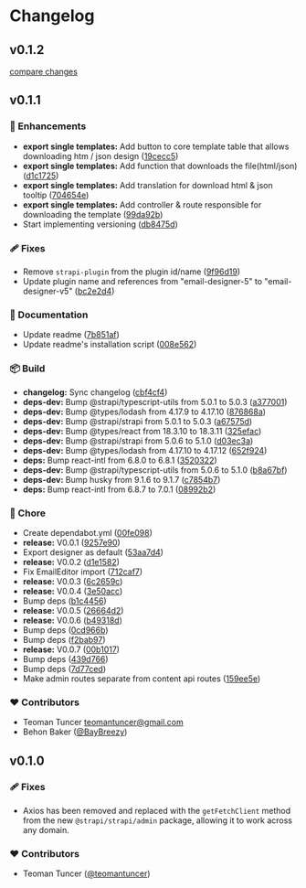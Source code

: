 # Changelog

## v0.1.2

[compare changes](https://github.com/teomantuncer/strapi-plugin-email-designer-v5/compare/v0.1.1...v0.1.2)

## v0.1.1

### 🚀 Enhancements

- **export single templates:** Add button to core template table that allows downloading htm / json design ([19cecc5](https://github.com/teomantuncer/strapi-plugin-email-designer-v5/commit/19cecc5))
- **export single templates:** Add function that downloads the file(html/json) ([d1c1725](https://github.com/teomantuncer/strapi-plugin-email-designer-v5/commit/d1c1725))
- **export single templates:** Add translation for download html & json tooltip ([704654e](https://github.com/teomantuncer/strapi-plugin-email-designer-v5/commit/704654e))
- **export single templates:** Add controller & route responsible for downloading the template ([99da92b](https://github.com/teomantuncer/strapi-plugin-email-designer-v5/commit/99da92b))
- Start implementing versioning ([db8475d](https://github.com/teomantuncer/strapi-plugin-email-designer-v5/commit/db8475d))

### 🩹 Fixes

- Remove `strapi-plugin` from the plugin id/name ([9f96d19](https://github.com/teomantuncer/strapi-plugin-email-designer-v5/commit/9f96d19))
- Update plugin name and references from "email-designer-5" to "email-designer-v5" ([bc2e2d4](https://github.com/teomantuncer/strapi-plugin-email-designer-v5/commit/bc2e2d4))

### 📖 Documentation

- Update readme ([7b851af](https://github.com/teomantuncer/strapi-plugin-email-designer-v5/commit/7b851af))
- Update readme's installation script ([008e562](https://github.com/teomantuncer/strapi-plugin-email-designer-v5/commit/008e562))

### 📦 Build

- **changelog:** Sync changelog ([cbf4cf4](https://github.com/teomantuncer/strapi-plugin-email-designer-v5/commit/cbf4cf4))
- **deps-dev:** Bump @strapi/typescript-utils from 5.0.1 to 5.0.3 ([a377001](https://github.com/teomantuncer/strapi-plugin-email-designer-v5/commit/a377001))
- **deps-dev:** Bump @types/lodash from 4.17.9 to 4.17.10 ([876868a](https://github.com/teomantuncer/strapi-plugin-email-designer-v5/commit/876868a))
- **deps-dev:** Bump @strapi/strapi from 5.0.1 to 5.0.3 ([a67575d](https://github.com/teomantuncer/strapi-plugin-email-designer-v5/commit/a67575d))
- **deps-dev:** Bump @types/react from 18.3.10 to 18.3.11 ([325efac](https://github.com/teomantuncer/strapi-plugin-email-designer-v5/commit/325efac))
- **deps-dev:** Bump @strapi/strapi from 5.0.6 to 5.1.0 ([d03ec3a](https://github.com/teomantuncer/strapi-plugin-email-designer-v5/commit/d03ec3a))
- **deps-dev:** Bump @types/lodash from 4.17.10 to 4.17.12 ([652f924](https://github.com/teomantuncer/strapi-plugin-email-designer-v5/commit/652f924))
- **deps:** Bump react-intl from 6.8.0 to 6.8.1 ([3520322](https://github.com/teomantuncer/strapi-plugin-email-designer-v5/commit/3520322))
- **deps-dev:** Bump @strapi/typescript-utils from 5.0.6 to 5.1.0 ([b8a67bf](https://github.com/teomantuncer/strapi-plugin-email-designer-v5/commit/b8a67bf))
- **deps-dev:** Bump husky from 9.1.6 to 9.1.7 ([c7854b7](https://github.com/teomantuncer/strapi-plugin-email-designer-v5/commit/c7854b7))
- **deps:** Bump react-intl from 6.8.7 to 7.0.1 ([08992b2](https://github.com/teomantuncer/strapi-plugin-email-designer-v5/commit/08992b2))

### 🏡 Chore

- Create dependabot.yml ([00fe098](https://github.com/teomantuncer/strapi-plugin-email-designer-v5/commit/00fe098))
- **release:** V0.0.1 ([9257e90](https://github.com/teomantuncer/strapi-plugin-email-designer-v5/commit/9257e90))
- Export designer as default ([53aa7d4](https://github.com/teomantuncer/strapi-plugin-email-designer-v5/commit/53aa7d4))
- **release:** V0.0.2 ([d1e1582](https://github.com/teomantuncer/strapi-plugin-email-designer-v5/commit/d1e1582))
- Fix EmailEditor import ([712caf7](https://github.com/teomantuncer/strapi-plugin-email-designer-v5/commit/712caf7))
- **release:** V0.0.3 ([6c2659c](https://github.com/teomantuncer/strapi-plugin-email-designer-v5/commit/6c2659c))
- **release:** V0.0.4 ([3e50acc](https://github.com/teomantuncer/strapi-plugin-email-designer-v5/commit/3e50acc))
- Bump deps ([b1c4456](https://github.com/teomantuncer/strapi-plugin-email-designer-v5/commit/b1c4456))
- **release:** V0.0.5 ([26664d2](https://github.com/teomantuncer/strapi-plugin-email-designer-v5/commit/26664d2))
- **release:** V0.0.6 ([b49318d](https://github.com/teomantuncer/strapi-plugin-email-designer-v5/commit/b49318d))
- Bump deps ([0cd966b](https://github.com/teomantuncer/strapi-plugin-email-designer-v5/commit/0cd966b))
- Bump deps ([f2bab97](https://github.com/teomantuncer/strapi-plugin-email-designer-v5/commit/f2bab97))
- **release:** V0.0.7 ([00b1017](https://github.com/teomantuncer/strapi-plugin-email-designer-v5/commit/00b1017))
- Bump deps ([439d766](https://github.com/teomantuncer/strapi-plugin-email-designer-v5/commit/439d766))
- Bump deps ([7d77ced](https://github.com/teomantuncer/strapi-plugin-email-designer-v5/commit/7d77ced))
- Make admin routes separate from content api routes ([159ee5e](https://github.com/teomantuncer/strapi-plugin-email-designer-v5/commit/159ee5e))

### ❤️ Contributors

- Teoman Tuncer <teomantuncer@gmail.com>
- Behon Baker ([@BayBreezy](http://github.com/BayBreezy))

## v0.1.0

### 🩹 Fixes

- Axios has been removed and replaced with the `getFetchClient` method from the new `@strapi/strapi/admin` package, allowing it to work across any domain.

### ❤️ Contributors

- Teoman Tuncer ([@teomantuncer](http://github.com/teomantuncer))
